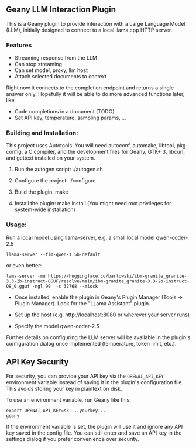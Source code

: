 ## Geany LLM Interaction Plugin

This is a Geany plugin to provide interaction with a Large Language Model
(LLM), initially designed to connect to a local llama.cpp HTTP server.

### Features
- Streaming response from the LLM
- Can stop streaming 
- Can set model, proxy, llm host
- Attach selected documents to context


Right now it connects to the completion endpoint and returns a single answer only.
Hopefully it will be able to do more advanced functions later, like
- Code completions in a document (TODO)
- Set API key, temperature, sampling params, ...

### Building and Installation:

This project uses Autotools. You will need autoconf, automake, libtool,
pkg-config, a C compiler, and the development files for Geany, GTK+ 3,
libcurl, and gettext installed on your system.

1. Run the autogen script:
   ./autogen.sh

2. Configure the project:
   ./configure

3. Build the plugin:
   make

4. Install the plugin:
   make install
   (You might need root privileges for system-wide installation)

### Usage:

Run a local model using llama-server, e.g. a small local model qwen-coder-2.5

```
llama-server --fim-qwen-1.5b-default
```

or even better:

```
lama-server -mu https://huggingface.co/bartowski/ibm-granite_granite-3.3-2b-instruct-GGUF/resolve/main/ibm-granite_granite-3.3-2b-instruct-Q8_0.gguf -ngl 99  -c 32768 --mlock
```

- Once installed, enable the plugin in Geany's Plugin Manager (Tools -> Plugin Manager).
Look for the "LLama Assistant" plugin.

- Set up the host (e.g. http://localhost:8080 or wherever your server runs)

- Specify the model qwen-coder-2.5

Further details on configuring the LLM server will be available in the
plugin's configuration dialog once implemented (temperature, token limit, etc.).

## API Key Security

For security, you can provide your API key via the `OPENAI_API_KEY` environment variable instead of saving it in the plugin's configuration file. This avoids storing your key in plaintext on disk.

To use an environment variable, run Geany like this:

```
export OPENAI_API_KEY=sk-...yourkey...
geany
```

If the environment variable is set, the plugin will use it and ignore any API key saved in the config file. You can still enter and save an API key in the settings dialog if you prefer convenience over security.
